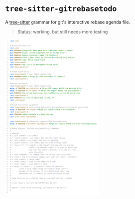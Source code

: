 # `tree-sitter-gitrebasetodo`

A [tree-sitter](https://tree-sitter.github.io/tree-sitter/) grammar for git's interactive rebase agenda file.

> Status: working, but still needs more testing

<img src="assets/highlight-rebase-merges.png" width="300"/>
